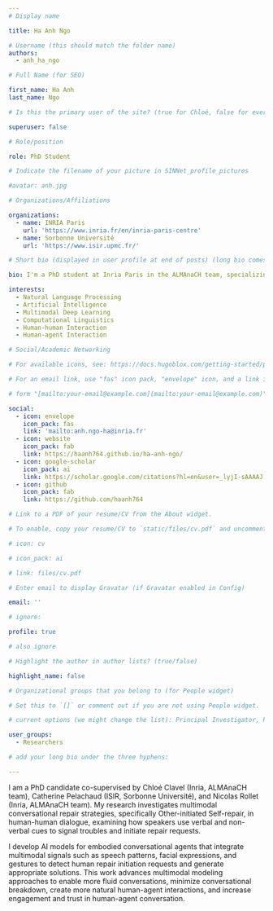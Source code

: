 ```yaml
---
# Display name

title: Ha Anh Ngo

# Username (this should match the folder name)
authors:
  - anh_ha_ngo

# Full Name (for SEO)

first_name: Ha Anh
last_name: Ngo

# Is this the primary user of the site? (true for Chloé, false for everyone else)

superuser: false

# Role/position

role: PhD Student

# Indicate the filename of your picture in SINNet_profile_pictures

#avatar: anh.jpg

# Organizations/Affiliations

organizations:
  - name: INRIA Paris
    url: 'https://www.inria.fr/en/inria-paris-centre'
  - name: Sorbonne Université
    url: 'https://www.isir.upmc.fr/'

# Short bio (displayed in user profile at end of posts) (long bio comes later)

bio: I'm a PhD student at Inria Paris in the ALMAnaCH team, specializing in multimodal modeling of conversational repair strategies. My research focuses on exploring repair patterns in human-human interaction and developing AI models that use multimodal cues to detect repair requests and generate appropriate repair solutions for embodied conversational agents.

interests:
  - Natural Language Processing
  - Artificial Intelligence
  - Multimodal Deep Learning
  - Computational Linguistics
  - Human-human Interaction
  - Human-agent Interaction

# Social/Academic Networking

# For available icons, see: https://docs.hugoblox.com/getting-started/page-builder/#icons

# For an email link, use "fas" icon pack, "envelope" icon, and a link in the

# form "[mailto:your-email@example.com](mailto:your-email@example.com)" or "#contact" for contact widget.

social:
  - icon: envelope
    icon_pack: fas
    link: 'mailto:anh.ngo-ha@inria.fr'
  - icon: website
    icon_pack: fab
    link: https://haanh764.github.io/ha-anh-ngo/
  - icon: google-scholar
    icon_pack: ai
    link: https://scholar.google.com/citations?hl=en&user=_lyjI-sAAAAJ
  - icon: github
    icon_pack: fab
    link: https://github.com/haanh764

# Link to a PDF of your resume/CV from the About widget.

# To enable, copy your resume/CV to `static/files/cv.pdf` and uncomment the lines below.

# icon: cv

# icon_pack: ai

# link: files/cv.pdf

# Enter email to display Gravatar (if Gravatar enabled in Config)

email: ''

# ignore:

profile: true

# also ignore

# Highlight the author in author lists? (true/false)

highlight_name: false

# Organizational groups that you belong to (for People widget)

# Set this to `[]` or comment out if you are not using People widget.

# current options (we might change the list): Principal Investigator, Researchers, Grad Students, Administration, Visitors, Alumni.

user_groups:
  - Researchers

# add your long bio under the three hyphens:

---
```


I am a PhD candidate co-supervised by Chloé Clavel (Inria, ALMAnaCH team), Catherine Pelachaud (ISIR, Sorbonne Université), and Nicolas Rollet (Inria, ALMAnaCH team). My research investigates multimodal conversational repair strategies, specifically Other-initiated Self-repair, in human-human dialogue, examining how speakers use verbal and non-verbal cues to signal troubles and initiate repair requests. 

I develop AI models for embodied conversational agents that integrate multimodal signals such as speech patterns, facial expressions, and gestures to detect human repair initiation requests and generate appropriate solutions. This work advances multimodal modeling approaches to enable more fluid conversations, minimize conversational breakdown, create more natural human-agent interactions, and increase engagement and trust in human-agent conversation.
